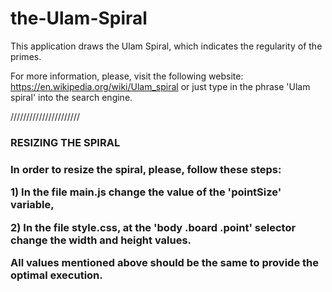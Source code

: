 # the-Ulam-Spiral
This application draws the Ulam Spiral, which indicates the regularity of the primes.

For more information, please, visit the following website: https://en.wikipedia.org/wiki/Ulam_spiral
or just type in the phrase 'Ulam spiral' into the search engine.

//////////////////////
<h3>RESIZING THE SPIRAL<h3>
 <p>In order to resize the spiral, please, follow these steps:</p>
 <p>1) In the file main.js change the value of the 'pointSize' variable,</p>
 <p>2) In the file style.css, at the 'body .board .point' selector change the width and height values.</p>
 <p>All values mentioned above should be the same to provide the optimal execution.</p>
